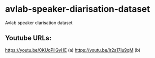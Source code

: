 # avlab-speaker-diarisation-dataset
Avlab speaker diarisation dataset

## Youtube URLs:

https://youtu.be/0KUoPilGyHE (a)
https://youtu.be/lr2a17Iu9qM (b)